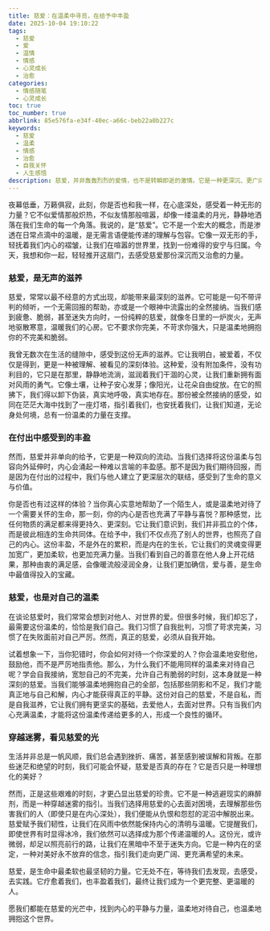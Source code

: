 ```yaml
---
title: 慈爱：在温柔中寻觅，在给予中丰盈
date: 2025-10-04 19:10:22
tags:
  - 慈爱
  - 爱
  - 温情
  - 情感
  - 心灵成长
  - 治愈
categories:
  - 情感随笔
  - 心灵成长
toc: true
toc_number: true
abbrlink: 85e576fa-e34f-40ec-a66c-beb22a0b227c
keywords:
  - 慈爱
  - 温柔
  - 情感
  - 治愈
  - 自我关怀
  - 人生感悟
description: 慈爱，并非轰轰烈烈的爱情，也不是转瞬即逝的激情。它是一种更深沉、更广阔、更持久的温柔，像阳光般无声滋养，像清泉般润泽心田。它存在于我们生活的细微之处，在无私的给予中绽放，在自我接纳中生长。这篇文章将带你一同感受慈爱的力量，探寻它如何疗愈我们，又如何让我们在付出中找到真正的丰盈与平静。
---
```


夜幕低垂，万籁俱寂，此刻，你是否也和我一样，在心底深处，感受着一种无形的力量？它不似爱情那般炽热，不似友情那般喧嚣，却像一缕温柔的月光，静静地洒落在我们生命的每一个角落。我说的，是“慈爱”。它不是一个宏大的概念，而是渗透在日常点滴中的温暖，是无需言语便能传递的理解与包容。它像一双无形的手，轻抚着我们内心的褶皱，让我们在喧嚣的世界里，找到一份难得的安宁与归属。今天，我想和你一起，轻轻推开这扇门，去感受慈爱那份深沉而又治愈的力量。

### 慈爱，是无声的滋养

慈爱，常常以最不经意的方式出现，却能带来最深刻的滋养。它可能是一句不带评判的倾听，一个无需回报的帮助，亦或是一个眼神中流露出的全然接纳。当我们感到疲惫、脆弱，甚至迷失方向时，一份纯粹的慈爱，就像冬日里的一炉炭火，无声地驱散寒意，温暖我们的心房。它不要求你完美，不苛求你强大，只是温柔地拥抱你的不完美和脆弱。

我曾无数次在生活的缝隙中，感受到这份无声的滋养。它让我明白，被爱着，不仅仅是得到，更是一种被理解、被看见的深刻体验。这种爱，没有附加条件，没有功利目的，它只是在那里，静静地流淌，滋润着我们干涸的心灵，让我们重新拥有面对风雨的勇气。它像土壤，让种子安心发芽；像阳光，让花朵自由绽放。在它的照拂下，我们得以卸下伪装，真实地呼吸，真实地存在。那份被全然接纳的感受，如同在茫茫大海中找到了一座灯塔，指引着我们，也安抚着我们，让我们知道，无论身处何境，总有一份温柔的力量在支撑。

### 在付出中感受到的丰盈

然而，慈爱并非单向的给予，它更是一种双向的流动。当我们选择将这份温柔与包容向外延伸时，内心会涌起一种难以言喻的丰盈感。那不是因为我们期待回报，而是因为在付出的过程中，我们与他人建立了更深层次的联结，感受到了生命的意义与价值。

你是否也有过这样的体验？当你真心实意地帮助了一个陌生人，或是温柔地对待了一个需要关怀的生命，那一刻，你的内心是否也充满了平静与喜悦？那种感觉，比任何物质的满足都来得更持久、更深刻。它让我们意识到，我们并非孤立的个体，而是彼此相连的生命共同体。在给予中，我们不仅点亮了别人的世界，也照亮了自己的内心。这份丰盈，不是外在的累积，而是内在的生长，它让我们的灵魂变得更加宽广，更加柔软，也更加充满力量。当我们看到自己的善意在他人身上开花结果，那种由衷的满足感，会像暖流般浸润全身，让我们更加确信，爱与善，是生命中最值得投入的宝藏。

### 慈爱，也是对自己的温柔

在谈论慈爱时，我们常常会想到对他人、对世界的爱。但很多时候，我们却忘了，最需要这份温柔的，恰恰是我们自己。我们习惯了自我批判，习惯了苛求完美，习惯了在失败面前对自己严厉。然而，真正的慈爱，必须从自我开始。

试着想象一下，当你犯错时，你会如何对待一个你深爱的人？你会温柔地安慰他，鼓励他，而不是严厉地指责他。那么，为什么我们不能用同样的温柔来对待自己呢？学会自我接纳，宽恕自己的不完美，允许自己有脆弱的时刻，这本身就是一种深刻的慈爱。当我们能够温柔地拥抱自己的全部，包括那些阴影和不足，我们才能真正地与自己和解，内心才能获得真正的平静。这份对自己的慈爱，不是自私，而是自我滋养，它让我们拥有更坚实的基础，去爱他人，去面对世界。只有当我们内心充满温柔，才能将这份温柔传递给更多的人，形成一个良性的循环。

### 穿越迷雾，看见慈爱的光

生活并非总是一帆风顺，我们总会遇到挫折、痛苦，甚至感到被误解和背叛。在那些迷茫和绝望的时刻，我们可能会怀疑，慈爱是否真的存在？它是否只是一种理想化的美好？

然而，正是这些艰难的时刻，才更凸显出慈爱的珍贵。它不是一种逃避现实的麻醉剂，而是一种穿越迷雾的指引。当我们选择用慈爱的心去面对困境，去理解那些伤害我们的人（即使只是在内心深处），我们便能从仇恨和怨怼的泥沼中解脱出来。慈爱赋予我们韧性，让我们在风雨中依然能保持内心的清明与温暖。它提醒我们，即使世界有时显得冰冷，我们依然可以选择成为那个传递温暖的人。这份光，或许微弱，却足以照亮前行的路，让我们在黑暗中不至于迷失方向。它是一种内在的坚定，一种对美好永不放弃的信念，指引我们走向更广阔、更充满希望的未来。

慈爱，是生命中最柔软也最坚韧的力量。它无处不在，等待我们去发现，去感受，去实践。它疗愈着我们，也丰盈着我们，最终让我们成为一个更完整、更温暖的人。

愿我们都能在慈爱的光芒中，找到内心的平静与力量，温柔地对待自己，也温柔地拥抱这个世界。